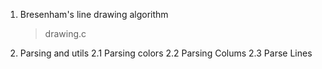

1. Bresenham's line drawing algorithm
	>drawing.c
2. Parsing and utils 
	2.1 Parsing colors
	2.2 Parsing Colums
	2.3 Parse Lines